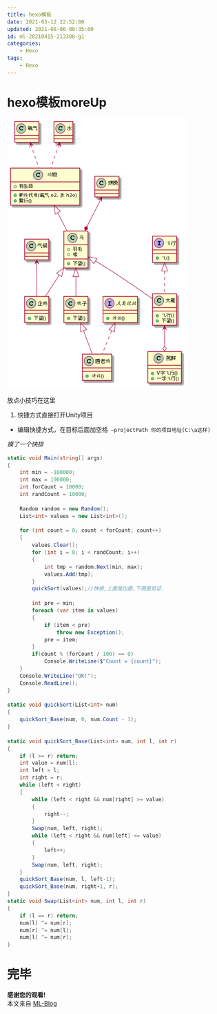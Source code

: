```yaml
---
title: hexo模板
date: 2021-03-12 22:52:00
updated: 2021-08-06 00:35:00
id: ml-20210415-213300-g1
categories:
	- Hexo
tags: 
	- Hexo
---
```



# hexo模板moreUp


<!--more-->

![UML类图模板][UMLClassMode]

<!-- 
id: ml-20210808-014200-g151
每次使用自觉+1.
-->

放点小技巧在这里

1. 快捷方式直接打开Unity项目
* 编辑快捷方式，在目标后面加空格` –projectPath 你的项目地址(C:\a这样)`

*摸了一个快排*
```C#
static void Main(string[] args)
{
	int min = -100000;
	int max = 100000;
	int forCount = 10000;
	int randCount = 10000;

	Random random = new Random();
	List<int> values = new List<int>();

	for (int count = 0; count < forCount; count++)
	{
		values.Clear();
		for (int i = 0; i < randCount; i++)
		{
			int tmp = random.Next(min, max);
			values.Add(tmp);
		}
		quickSort(values);//快排,上面是出题,下面是验证.

		int pre = min;
		foreach (var item in values)
		{
			if (item < pre)
				throw new Exception();
			pre = item;
		}
		if(count % (forCount / 100) == 0)
			Console.WriteLine($"Count = {count}");
	}
	Console.WriteLine("OK!");
	Console.ReadLine();
}

static void quickSort(List<int> num)
{
	quickSort_Base(num, 0, num.Count - 1);
}

static void quickSort_Base(List<int> num, int l, int r)
{
	if (l >= r) return;
	int value = num[l];
	int left = l;
	int right = r;
	while (left < right)
	{
		while (left < right && num[right] >= value)
		{
			right--;
		}
		Swap(num, left, right);
		while (left < right && num[left] <= value)
		{
			left++;
		}
		Swap(num, left, right);
	}
	quickSort_Base(num, l, left-1);
	quickSort_Base(num, right+1, r);
}
static void Swap(List<int> num, int l, int r)
{
	if (l == r) return;
	num[l] ^= num[r];
	num[r] ^= num[l];
	num[l] ^= num[r];
}
```

# 完毕

**感谢您的观看!**  
本文来自 [ML-Blog][ML-Blog_Link]

<!-- 图片 -->
[UMLClassMode]:https://github.com/UserMingHaoLi/ML_HexoBlogContentImages/blob/main/Content/%E6%A8%A1%E6%9D%BF/UML%E7%B1%BB%E5%9B%BE%E6%A8%A1%E6%9D%BF.png "UML类图模板"
<!-- 链接 -->

<!-- 水印 -->
[ML-Blog_Link]:https://userminghaoli.github.io/ "我的博客"
